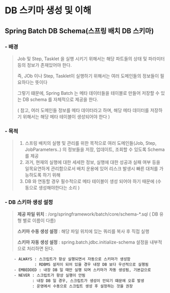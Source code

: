 
# DB 스키마 생성 및 이해


## Spring Batch DB Schema(스프링 배치 DB 스키마)
### - 배경
  >  Job 및 Step, Tasklet 을 실행 시키기 위해서는 해당 파트들의 상태 및 파라미터 등의 정보가 존재있어야 한다.
  >
  > 즉, JOb 이나 Step, Tasklet이 실행하기 위해서는 여러 도메인들의 정보들이 필요하다는 뜻이다
  >
  > 그렇기 떄문에, Spring Batch 는 메타 데이터들을 테이블로 만들어 저장할 수 있는 DB schema 를 자체적으로 제공을 한다.
  > 
  > ( 참고, 여러 도메인들 정보를 메타 데이터라고 하며, 해당 메타 데이터를 저장하기 위해서는 해당 메타 테이블이 생성되어야 한다 )
### - 목적
  > 1. 스프링 배치의 실행 및 관리를 위한 목적으로 여러 도메인들(Job, Step, JobParameters..) 의 정보들을 저장, 업데이트, 조회할 수 있도록 Schema 를 제공
  > 2. 과거, 현재의 실행에 대한 세세한 정보, 실행에 대한 성공과 실패 여부 등을 일목요연하게 관리함으로서 배치 운용에 있어 리스크 발생시 빠른 대처를 가능하도록 하기 위해
  > 3. DB 와 연동할 경우 필수적으로 메타 테이블이 생성 되어야 하기 때문에 (수동으로 생성해야한다는 소리 )

### - DB 스키마 생성 설정
  > **제공 파일 위치** : /org/springframework/batch/core/schema-*.sql ( DB 유형 별로 이름이 다름)
  >
  > **스키마 수동 생성 설정** : 해당 파일 위치에 있는 쿼리를 복사 후 직접 실행
  > 
  > **스키마 자동 생성 설정** : spring.batch.jdbc.initialize-schema 설정을 내부적으로 처리하면 된다.
  > 
        - ALWAYS : 스크립트가 항상 실행되면서 자동으로 스키마가 생성함
                 : RDBMS 설저이 되어 있을 경우 내장 DB 보다 우선적으로 실행됨
        - EMBEDDED : 내장 DB 일 때만 실행 되며 스키마가 자동 생성됨, 기본값으로
        - NEVER : 스크립트가 항상 실행이 안됨
                : 내장 DB 일 경우, 스크립트가 생성이 안되기 떄문에 오류 발생
                : 운영에서 수동으로 스크립트 생성 후 설정하는 것을 권장
  > 
  
